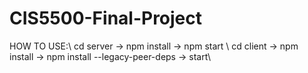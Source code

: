 # CIS5500-Final-Project
HOW TO USE:\\
cd server -> npm install -> npm start \\
cd client -> npm install -> npm install --legacy-peer-deps -> start\\
